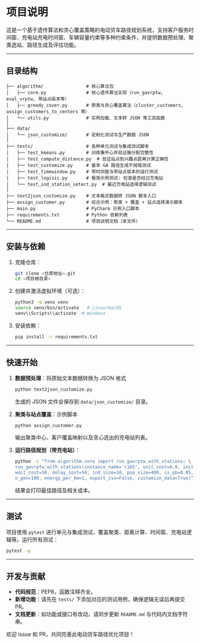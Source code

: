 # 项目说明

这是一个基于遗传算法和贪心覆盖策略的电动货车路径规划系统，支持客户服务时间窗、充电站充电时间窗、车辆容量约束等多种约束条件，并提供数据预处理、聚类选站、路径生成及评估功能。

---

## 目录结构

```
├── algorithm/                # 核心算法包
│   ├── core.py               # 核心遗传算法实现（run_gavrptw, eval_vrptw, 带站点版本等）
│   ├── greedy_cover.py       # 聚类与贪心覆盖算法（cluster_customers, assign_customers_to_centers 等）
│   └── utils.py              # 实例加载、文本转 JSON 等工具函数
│
├── data/
│   └── json_customize/       # 定制化测试与生产数据 JSON
│
├── tests/                    # 各种单元测试与集成测试脚本
│   ├── test_kmeans.py        # 训练簇中心并验证簇分配完整性
│   ├── test_compute_distance.py  # 验证站点到兴趣点距离计算正确性
│   ├── test_customize.py     # 基本 GA 路径生成不抛错测试
│   ├── test_timewindow.py    # 带时间窗与带站点版本的运行测试
│   ├── test_logisic.py       # 极简示例测试: 检查是否经过充电站
│   └── test_ind_station_setect.py  # 最近充电站选择逻辑测试
│
├── text2json_customize.py    # 文本格式数据转 JSON 脚本入口
├── assign_customer.py        # 综合示例：聚类 + 覆盖 + 站点选择演示脚本
├── main.py                   # PyCharm 示例入口脚本
├── requirements.txt          # Python 依赖列表
└── README.md                 # 项目说明文档（本文件）
```

---

## 安装与依赖

1. 克隆仓库：

   ```bash
   git clone <仓库地址>.git
   cd <项目根目录>
   ```
2. 创建并激活虚拟环境（可选）：

   ```bash
   python3 -m venv venv
   source venv/bin/activate   # Linux/macOS
   venv\\Scripts\\activate  # Windows
   ```
3. 安装依赖：

   ```bash
   pip install -r requirements.txt
   ```

---

## 快速开始

1. **数据预处理**：将原始文本数据转换为 JSON 格式

   ```bash
   python text2json_customize.py
   ```

   生成的 JSON 文件会保存到 `data/json_customize/` 目录。

2. **聚类与站点覆盖**：示例脚本

   ```bash
   python assign_customer.py
   ```

   输出聚类中心、客户覆盖映射以及贪心选出的充电站列表。

3. **运行路径规划（带充电站）**：

   ```bash
   python -c "from algorithm.core import run_gavrptw_with_stations; \
   run_gavrptw_with_stations(instance_name='c105', unit_cost=8.0, init_cost=100.0, \
   wait_cost=50, delay_cost=50, ind_size=18, pop_size=400, cx_pb=0.85, mut_pb=0.02, \
   n_gen=100, energy_per_km=1, export_csv=False, customize_data=True)"
   ```

   结果会打印最佳路径及相关成本。

---

## 测试

项目使用 `pytest` 进行单元与集成测试，覆盖聚类、距离计算、时间窗、充电站逻辑等。运行所有测试：

```bash
pytest -q
```

---

## 开发与贡献

* **代码规范**：PEP8，函数注释齐全。
* **新增功能**：请先在 `tests/` 下添加对应的测试用例，确保逻辑无误后再提交 PR。
* **文档更新**：如功能或接口有改动，请同步更新 `README.md` 与代码内文档字符串。

欢迎 issue 和 PR，共同完善此电动货车路径优化项目！
